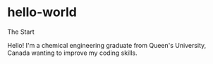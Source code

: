 # hello-world
The Start

Hello!
I'm a chemical engineering graduate from Queen's University, Canada wanting to improve my coding skills.

